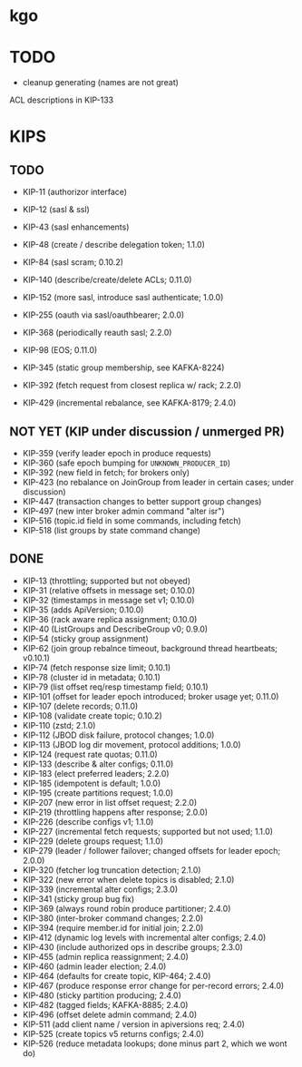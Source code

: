 kgo
===

TODO
====

- cleanup generating (names are not great)

ACL descriptions in KIP-133

KIPS
====

TODO
----
- KIP-11 (authorizor interface)
- KIP-12 (sasl & ssl)
- KIP-43 (sasl enhancements)
- KIP-48 (create / describe delegation token; 1.1.0)
- KIP-84 (sasl scram; 0.10.2)
- KIP-140 (describe/create/delete ACLs; 0.11.0)
- KIP-152 (more sasl, introduce sasl authenticate; 1.0.0)
- KIP-255 (oauth via sasl/oauthbearer; 2.0.0)
- KIP-368 (periodically reauth sasl; 2.2.0)


- KIP-98 (EOS; 0.11.0)
- KIP-345 (static group membership, see KAFKA-8224)
- KIP-392 (fetch request from closest replica w/ rack; 2.2.0)
- KIP-429 (incremental rebalance, see KAFKA-8179; 2.4.0)

NOT YET (KIP under discussion / unmerged PR)
-------
- KIP-359 (verify leader epoch in produce requests)
- KIP-360 (safe epoch bumping for `UNKNOWN_PRODUCER_ID`)
- KIP-392 (new field in fetch; for brokers only)
- KIP-423 (no rebalance on JoinGroup from leader in certain cases; under discussion)
- KIP-447 (transaction changes to better support group changes)
- KIP-497 (new inter broker admin command "alter isr")
- KIP-516 (topic.id field in some commands, including fetch)
- KIP-518 (list groups by state command change)

DONE
----
- KIP-13 (throttling; supported but not obeyed)
- KIP-31 (relative offsets in message set; 0.10.0)
- KIP-32 (timestamps in message set v1; 0.10.0)
- KIP-35 (adds ApiVersion; 0.10.0)
- KIP-36 (rack aware replica assignment; 0.10.0)
- KIP-40 (ListGroups and DescribeGroup v0; 0.9.0)
- KIP-54 (sticky group assignment)
- KIP-62 (join group rebalnce timeout, background thread heartbeats; v0.10.1)
- KIP-74 (fetch response size limit; 0.10.1)
- KIP-78 (cluster id in metadata; 0.10.1)
- KIP-79 (list offset req/resp timestamp field; 0.10.1)
- KIP-101 (offset for leader epoch introduced; broker usage yet; 0.11.0)
- KIP-107 (delete records; 0.11.0)
- KIP-108 (validate create topic; 0.10.2)
- KIP-110 (zstd; 2.1.0)
- KIP-112 (JBOD disk failure, protocol changes; 1.0.0)
- KIP-113 (JBOD log dir movement, protocol additions; 1.0.0)
- KIP-124 (request rate quotas; 0.11.0)
- KIP-133 (describe & alter configs; 0.11.0)
- KIP-183 (elect preferred leaders; 2.2.0)
- KIP-185 (idempotent is default; 1.0.0)
- KIP-195 (create partitions request; 1.0.0)
- KIP-207 (new error in list offset request; 2.2.0)
- KIP-219 (throttling happens after response; 2.0.0)
- KIP-226 (describe configs v1; 1.1.0)
- KIP-227 (incremental fetch requests; supported but not used; 1.1.0)
- KIP-229 (delete groups request; 1.1.0)
- KIP-279 (leader / follower failover; changed offsets for leader epoch; 2.0.0)
- KIP-320 (fetcher log truncation detection; 2.1.0)
- KIP-322 (new error when delete topics is disabled; 2.1.0)
- KIP-339 (incremental alter configs; 2.3.0)
- KIP-341 (sticky group bug fix)
- KIP-369 (always round robin produce partitioner; 2.4.0)
- KIP-380 (inter-broker command changes; 2.2.0)
- KIP-394 (require member.id for initial join; 2.2.0)
- KIP-412 (dynamic log levels with incremental alter configs; 2.4.0)
- KIP-430 (include authorized ops in describe groups; 2.3.0)
- KIP-455 (admin replica reassignment; 2.4.0)
- KIP-460 (admin leader election; 2.4.0)
- KIP-464 (defaults for create topic, KIP-464; 2.4.0)
- KIP-467 (produce response error change for per-record errors; 2.4.0)
- KIP-480 (sticky partition producing; 2.4.0)
- KIP-482 (tagged fields; KAFKA-8885; 2.4.0)
- KIP-496 (offset delete admin command; 2.4.0)
- KIP-511 (add client name / version in apiversions req; 2.4.0)
- KIP-525 (create topics v5 returns configs; 2.4.0)
- KIP-526 (reduce metadata lookups; done minus part 2, which we wont do)
